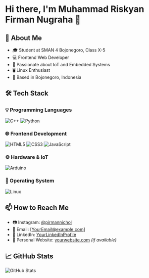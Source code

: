 # Hi there, I'm Muhammad Riskyan Firman Nugraha 👋  

## 🚀 About Me  

- 🎓 Student at SMAN 4 Bojonegoro, Class X-5  
- 💻 Frontend Web Developer  
- 🔬 Passionate about IoT and Embedded Systems  
- 🖥️ Linux Enthusiast  
- 📍 Based in Bojonegoro, Indonesia  

## 🛠️ Tech Stack  

### 💡 Programming Languages  
<p>
  <img src="https://img.shields.io/badge/C++-00599C?style=for-the-badge&logo=cplusplus&logoColor=white" alt="C++" />
  <img src="https://img.shields.io/badge/Python-3776AB?style=for-the-badge&logo=python&logoColor=white" alt="Python" />
</p>

### 🌐 Frontend Development  
<p>
  <img src="https://img.shields.io/badge/HTML5-E34F26?style=for-the-badge&logo=html5&logoColor=white" alt="HTML5" />
  <img src="https://img.shields.io/badge/CSS3-1572B6?style=for-the-badge&logo=css3&logoColor=white" alt="CSS3" />
  <img src="https://img.shields.io/badge/JavaScript-F7DF1E?style=for-the-badge&logo=javascript&logoColor=black" alt="JavaScript" />
</p>

### ⚙️ Hardware & IoT  
<p>
  <img src="https://img.shields.io/badge/Arduino-00979D?style=for-the-badge&logo=arduino&logoColor=white" alt="Arduino" />
</p>

### 🐧 Operating System  
<p>
  <img src="https://img.shields.io/badge/Linux-FCC624?style=for-the-badge&logo=linux&logoColor=black" alt="Linux" />
</p>

## 📫 How to Reach Me  

- 📷 Instagram: [@pirmannichol](https://www.instagram.com/pirmannichol/)  
- 📧 Email: [YourEmail@example.com]  
- 🔗 LinkedIn: [YourLinkedInProfile](https://www.linkedin.com/in/yourprofile/)  
- 🏡 Personal Website: [yourwebsite.com](https://yourwebsite.com) *(if available)*  

## 📈 GitHub Stats  

![GitHub Stats](https://github-readme-stats.vercel.app/api?username=yourgithubusername&show_icons=true&theme=radical)


